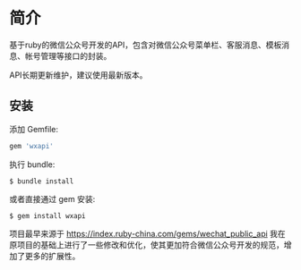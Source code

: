 # 简介

基于ruby的微信公众号开发的API，包含对微信公众号菜单栏、客服消息、模板消息、帐号管理等接口的封装。

API长期更新维护，建议使用最新版本。

## 安装

添加 Gemfile:

```ruby
gem 'wxapi'
```

执行 bundle:

    $ bundle install

或者直接通过 gem 安装:

    $ gem install wxapi



项目最早来源于 https://index.ruby-china.com/gems/wechat_public_api
我在原项目的基础上进行了一些修改和优化，使其更加符合微信公众号开发的规范，增加了更多的扩展性。

